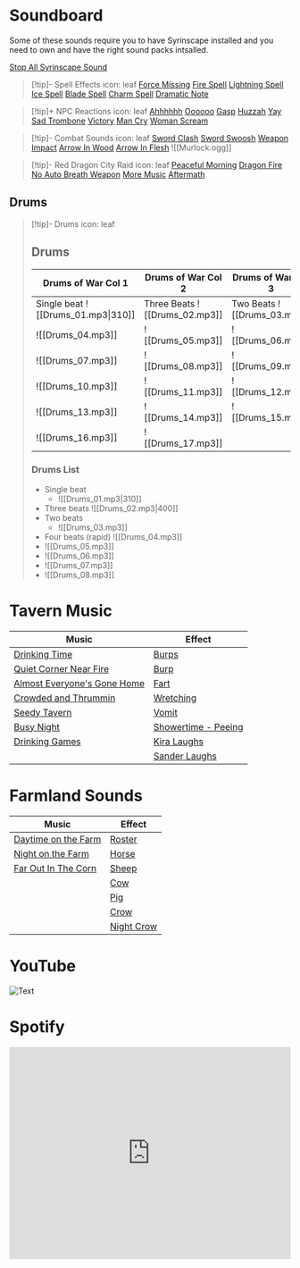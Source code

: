 # Soundboard
Some of these sounds require you to have Syrinscape installed and you need to own and have the right sound packs intsalled. 

[Stop All Syrinscape Sound](syrinscape-fantasy:stop-all/)

> [!tip]- Spell Effects
> icon: leaf
> [Force Missing](syrinscape-fantasy:elements/YnVnYmVhci1iYXR0bGUtaTo6bWFnaWMtbWlzc2lsZS1hLWNvcHk/play/)
> [Fire Spell](syrinscape-fantasy:elements/YnVnYmVhci1iYXR0bGUtaTo6My1maXJlLXNwZWxs/play/)
> [Lightning Spell](syrinscape-fantasy:elements/YnVnYmVhci1iYXR0bGUtaTo6My1saWdodGVuaW5nLXNwZWxs/play/)
> [Ice Spell](syrinscape-fantasy:elements/YnVnYmVhci1iYXR0bGUtaTo6My1pY2Utc3BlbGw/play/)
> [Blade Spell](syrinscape-fantasy:elements/YnVnYmVhci1iYXR0bGUtaTo6My1ibGFkZS1zcGVsbA/play/)
> [Charm Spell](syrinscape-fantasy:elements/YnVnYmVhci1iYXR0bGUtaTo6My1jaGFybS1zcGVsbA/play/)
> [Dramatic Note](syrinscape-fantasy:elements/YnVnYmVhci1iYXR0bGUtaTo6MTY2LWRyYW1hdGljLW5vdGUtY29weQ/play/)


> [!tip]+ NPC Reactions
> icon: leaf
> [Ahhhhhh](syrinscape-fantasy:elements/YnVnYmVhci1iYXR0bGUtaTo6My1haGhoaGho/play/)
> [Oooooo](syrinscape-fantasy:elements/YnVnYmVhci1iYXR0bGUtaTo6My1vb29vb29v/play/)
> [Gasp](syrinscape-fantasy:elements/YnVnYmVhci1iYXR0bGUtaTo6My1nYXNw/play/)
> [Huzzah](syrinscape-fantasy:elements/YnVnYmVhci1iYXR0bGUtaTo6My1odXp6YWg/play/)
> [Yay](syrinscape-fantasy:elements/YnVnYmVhci1iYXR0bGUtaTo6My15YXk/play/)
> [Sad Trombone](syrinscape-fantasy:elements/YnVnYmVhci1iYXR0bGUtaTo6My1zYWQtdHJvbWJvbmVh/play/)
> [Victory](syrinscape-fantasy:elements/YnVnYmVhci1iYXR0bGUtaTo6dmljdG9yeS1zaXJlbg/play/)
> [Man Cry](syrinscape-fantasy:elements/YXR0YWNrLW9uLXNhbmRwb2ludHI6Omd1YXJkLWNyaWVzLWNvcHliLTA/play/)
> [Woman Scream](syrinscape-fantasy:elements/YXR0YWNrLW9uLXNhbmRwb2ludHI6OjMwLXdvbWFuLXNjcmVhbXM/play/)


> [!tip]- Combat Sounds
> icon: leaf
> [Sword Clash](syrinscape-fantasy:elements/YnVnYmVhci1iYXR0bGUtaTo6NjAtd2FyLXJhem9yLWNsYXNoLWdsb2JhbC1vbmVzaG90/play/)
> [Sword Swoosh](syrinscape-fantasy:elements/YnVnYmVhci1iYXR0bGUtaTo6NDMtc3dvcmQtc3dvb3NoLTA/play/)
> [Weapon Impact](syrinscape-fantasy:elements/YnVnYmVhci1iYXR0bGUtaTo6Njgtd2VhcG9uLWltcGFjdHMtMC1jb3B5/play/)
> [Arrow In Wood](syrinscape-fantasy:elements/YnVnYmVhci1iYXR0bGUtaTo6NDMtYXJyb3ctbGFuZGluZy13b29kLTA/play/)
> [Arrow In Flesh](syrinscape-fantasy:elements/YnVnYmVhci1iYXR0bGUtaTo6NDMtYXJyb3ctbGFuZGluZy1mbGVzaC0w/play/)
> ![[Murlock.ogg]]


> [!tip]- Red Dragon City Raid
> icon: leaf
> [Peaceful Morning](syrinscape-fantasy:moods/cmVkLWRyYWdvbi1jaXR5LXJhaWQtaWk6OlBlYWNlZnVsIG1vcm5pbmc/play/)
> [Dragon Fire](syrinscape-fantasy:moods/cmVkLWRyYWdvbi1jaXR5LXJhaWQtaWk6OkRyYWdvbiBmaXJl/play/)
> [No Auto Breath Weapon](syrinscape-fantasy:moods/cmVkLWRyYWdvbi1jaXR5LXJhaWQtaWk6Ok5vIGF1dG8gYnJlYXRoIHdlYXBvbg/play/)
> [More Music](syrinscape-fantasy:moods/cmVkLWRyYWdvbi1jaXR5LXJhaWQtaWk6Ok1vcmUgbXVzaWM/play/)
> [Aftermath](syrinscape-fantasy:moods/cmVkLWRyYWdvbi1jaXR5LXJhaWQtaWk6OkFmdGVybWF0aA/play/)

## Drums
> [!tip]- Drums
> icon: leaf
> ## Drums
>  | Drums of War Col 1                 | Drums of War Col 2            | Drums of War Col 3          |
>  | ---------------------------------- | ----------------------------- | --------------------------- |
>  | Single beat ![[Drums_01.mp3\|310]] | Three Beats ![[Drums_02.mp3]] | Two Beats ![[Drums_03.mp3]] |
>  | ![[Drums_04.mp3]]                  | ![[Drums_05.mp3]]             | ![[Drums_06.mp3]]           |
>  | ![[Drums_07.mp3]]                  | ![[Drums_08.mp3]]             | ![[Drums_09.mp3]]           |
>  | ![[Drums_10.mp3]]                  | ![[Drums_11.mp3]]             | ![[Drums_12.mp3]]           |
>  | ![[Drums_13.mp3]]                  | ![[Drums_14.mp3]]             | ![[Drums_15.mp3]]           |
>  | ![[Drums_16.mp3]]                  | ![[Drums_17.mp3]]             |                             |
> 
> ### Drums List
> 
> - Single beat
>   - ![[Drums_01.mp3|310]] 
> - Three beats ![[Drums_02.mp3|400]]
> - Two beats
>   - ![[Drums_03.mp3]]
> - Four beats (rapid) ![[Drums_04.mp3]]
> - ![[Drums_05.mp3]]
> - ![[Drums_06.mp3]]
> - ![[Drums_07.mp3]]
> - ![[Drums_08.mp3]]
> 
> 


# Tavern Music
| Music                                                                                                                        | Effect                                                                                    |
| ---------------------------------------------------------------------------------------------------------------------------- | ----------------------------------------------------------------------------------------- |
| [Drinking Time](syrinscape-fantasy:moods/ZnJpZW5kbHktdGF2ZXJuLWk6OkRyaW5raW5nIHRpbWU/play/)                                  | [Burps](syrinscape-fantasy:elements/ZnJpZW5kbHktdGF2ZXJuLWk6OjE3LWJ1cnBz/play/)           |
| [Quiet Corner Near Fire](syrinscape-fantasy:moods/ZnJpZW5kbHktdGF2ZXJuLWk6OkEgcXVpZXQgY29ybmVyIG5lYXIgdGhlIGZpcmU/play/)     | [Burp](syrinscape-fantasy:elements/Z3VyZ2xlc19nYXM6OmJ1cnA/play/)                         |
| [Almost Everyone's Gone Home](syrinscape-fantasy:moods/ZnJpZW5kbHktdGF2ZXJuLWk6OkFsbW9zdCBldmVyeW9uZSdzIGdvbmUgaG9tZQ/play/) | [Fart](syrinscape-fantasy:elements/Z3VyZ2xlc19nYXM6OmZhcnQ/play/)                         |
| [Crowded and Thrummin](syrinscape-fantasy:moods/ZnJpZW5kbHktdGF2ZXJuLWk6OkNyb3dkZWQgYW5kIHRocnVtbWluZw/play/)                | [Wretching](syrinscape-fantasy:elements/Z3VyZ2xlc19nYXM6OndyZXRjaGluZy0x/play/)           |
| [Seedy Tavern](syrinscape-fantasy:moods/Z3VyZ2xlc19nYXM6OlNlZWR5IHRhdmVybg/play/)                                            | [Vomit](syrinscape-fantasy:elements/Z3VyZ2xlc19nYXM6OnZvbWl0/play/)                       |
| [Busy Night](syrinscape-fantasy:moods/Z3VyZ2xlc19nYXM6OkEgYnVzeSBuaWdodA/play/)                                              | [Showertime - Peeing](syrinscape-fantasy:elements/Z3VyZ2xlc19nYXM6OnNob3dlcnRpbWUtMQ/play/) |
| [Drinking Games](syrinscape-fantasy:moods/Z3VyZ2xlc19nYXM6OkRyaW5raW5nIGdhbWVz/play/)                                        | [Kira Laughs](syrinscape-fantasy:elements/Z3VyZ2xlc19nYXM6OmtpcmEtbGF1Z2hzLTE/play/)      |
|                                                                                                                              | [Sander Laughs](syrinscape-fantasy:elements/Z3VyZ2xlc19nYXM6OnNhbmRhci1sYXVnaHM/play/)    | 

# Farmland Sounds
| Music                                                                                         | Effect                                                                                |
| --------------------------------------------------------------------------------------------- | ------------------------------------------------------------------------------------- |
| [Daytime on the Farm](syrinscape-fantasy:moods/ZmFybWxhbmQ6OkRheXRpbWUgb24gdGhlIGZhcm0/play/) | [Roster](syrinscape-fantasy:elements/ZmFybWxhbmQ6OnJvb3N0ZXItMw/play/)                |
| [Night on the Farm](syrinscape-fantasy:moods/ZmFybWxhbmQ6Ok5pZ2h0dGltZQ/play/)                | [Horse](syrinscape-fantasy:elements/ZmFybWxhbmQ6OmhvcnNlLTM/play/)                    |
| [Far Out In The Corn](syrinscape-fantasy:moods/ZmFybWxhbmQ6OkZhciBvdXQgaW4gdGhlIGNvcm4/play/) | [Sheep](syrinscape-fantasy:elements/ZmFybWxhbmQ6OnNoZWVwLWJhYS0z/play/)               |
|                                                                                               | [Cow](syrinscape-fantasy:elements/ZmFybWxhbmQ6OjYtQ293LWNvcHktNTI/play/)              |
|                                                                                               | [Pig](syrinscape-fantasy:elements/ZmFybWxhbmQ6OnBpZy0xLWNvcHk/play/)                  |
|                                                                                               | [Crow](syrinscape-fantasy:elements/ZmFybWxhbmQ6OjY2LW1hbmd5LWNyb3ctMC1jb3B5LTE/play/) |
|                                                                                               | [Night Crow](syrinscape-fantasy:elements/ZmFybWxhbmQ6Om5pZ2h0LWJpcmQtMw/play/)        |

# YouTube
![Text](https://www.youtube.com/watch?v=YRmD65vT1oA)

# Spotify
<iframe src="https://open.spotify.com/embed/playlist/21Gs9V9IfA9cw16tlznsHn?utm_source=generator" width="100%" height="380" frameBorder="0" allowfullscreen="" allow="autoplay; clipboard-write; encrypted-media; fullscreen; picture-in-picture"></iframe>
